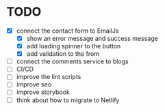 # TODO

- [x] connect the contact form to EmailJs
  - [x] show an error message and success message
  - [x] add loading spinner to the button
  - [x] add validation to the from
- [ ] connect the comments service to blogs
- [ ] CI/CD
- [ ] improve the lint scripts
- [ ] improve seo
- [ ] improve storybook
- [ ] think about how to migrate to Netlify
